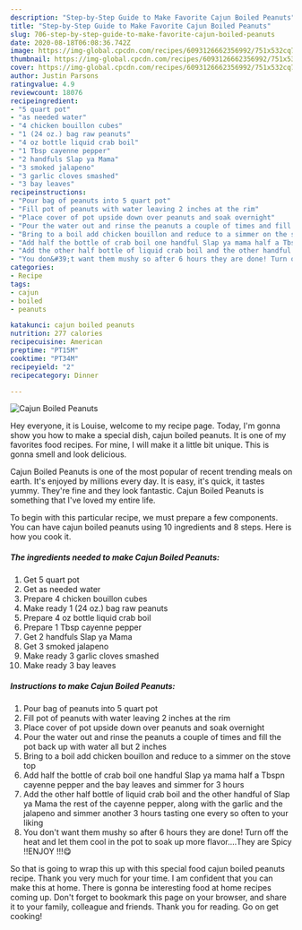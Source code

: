 ```yaml
---
description: "Step-by-Step Guide to Make Favorite Cajun Boiled Peanuts"
title: "Step-by-Step Guide to Make Favorite Cajun Boiled Peanuts"
slug: 706-step-by-step-guide-to-make-favorite-cajun-boiled-peanuts
date: 2020-08-18T06:08:36.742Z
image: https://img-global.cpcdn.com/recipes/6093126662356992/751x532cq70/cajun-boiled-peanuts-recipe-main-photo.jpg
thumbnail: https://img-global.cpcdn.com/recipes/6093126662356992/751x532cq70/cajun-boiled-peanuts-recipe-main-photo.jpg
cover: https://img-global.cpcdn.com/recipes/6093126662356992/751x532cq70/cajun-boiled-peanuts-recipe-main-photo.jpg
author: Justin Parsons
ratingvalue: 4.9
reviewcount: 18076
recipeingredient:
- "5 quart pot"
- "as needed water"
- "4 chicken bouillon cubes"
- "1 (24 oz.) bag raw peanuts"
- "4 oz bottle liquid crab boil"
- "1 Tbsp cayenne pepper"
- "2 handfuls Slap ya Mama"
- "3 smoked jalapeno"
- "3 garlic cloves smashed"
- "3 bay leaves"
recipeinstructions:
- "Pour bag of peanuts into 5 quart pot"
- "Fill pot of peanuts with water leaving 2 inches at the rim"
- "Place cover of pot upside down over peanuts and soak overnight"
- "Pour the water out and rinse the peanuts a couple of times and fill the pot back up with water all but 2 inches"
- "Bring to a boil add chicken bouillon and reduce to a simmer on the stove top"
- "Add half the bottle of crab boil one handful Slap ya mama half a Tbspn cayenne pepper and the bay leaves and simmer for 3 hours"
- "Add the other half bottle of liquid crab boil and the other handful of Slap ya Mama the rest of the cayenne pepper, along with the garlic and the jalapeno and simmer another 3 hours tasting one every so often to your liking"
- "You don&#39;t want them mushy so after 6 hours they are done! Turn off the heat and let them cool in the pot to soak up more flavor....They are Spicy !!ENJOY !!!😋"
categories:
- Recipe
tags:
- cajun
- boiled
- peanuts

katakunci: cajun boiled peanuts 
nutrition: 277 calories
recipecuisine: American
preptime: "PT15M"
cooktime: "PT34M"
recipeyield: "2"
recipecategory: Dinner

---
```



![Cajun Boiled Peanuts](https://img-global.cpcdn.com/recipes/6093126662356992/751x532cq70/cajun-boiled-peanuts-recipe-main-photo.jpg)

Hey everyone, it is Louise, welcome to my recipe page. Today, I'm gonna show you how to make a special dish, cajun boiled peanuts. It is one of my favorites food recipes. For mine, I will make it a little bit unique. This is gonna smell and look delicious.



Cajun Boiled Peanuts is one of the most popular of recent trending meals on earth. It's enjoyed by millions every day. It is easy, it's quick, it tastes yummy. They're fine and they look fantastic. Cajun Boiled Peanuts is something that I've loved my entire life.


To begin with this particular recipe, we must prepare a few components. You can have cajun boiled peanuts using 10 ingredients and 8 steps. Here is how you cook it.

<!--inarticleads1-->

##### The ingredients needed to make Cajun Boiled Peanuts:

1. Get 5 quart pot
1. Get as needed water
1. Prepare 4 chicken bouillon cubes
1. Make ready 1 (24 oz.) bag raw peanuts
1. Prepare 4 oz bottle liquid crab boil
1. Prepare 1 Tbsp cayenne pepper
1. Get 2 handfuls Slap ya Mama
1. Get 3 smoked jalapeno
1. Make ready 3 garlic cloves smashed
1. Make ready 3 bay leaves




<!--inarticleads2-->

##### Instructions to make Cajun Boiled Peanuts:

1. Pour bag of peanuts into 5 quart pot
1. Fill pot of peanuts with water leaving 2 inches at the rim
1. Place cover of pot upside down over peanuts and soak overnight
1. Pour the water out and rinse the peanuts a couple of times and fill the pot back up with water all but 2 inches
1. Bring to a boil add chicken bouillon and reduce to a simmer on the stove top
1. Add half the bottle of crab boil one handful Slap ya mama half a Tbspn cayenne pepper and the bay leaves and simmer for 3 hours
1. Add the other half bottle of liquid crab boil and the other handful of Slap ya Mama the rest of the cayenne pepper, along with the garlic and the jalapeno and simmer another 3 hours tasting one every so often to your liking
1. You don&#39;t want them mushy so after 6 hours they are done! Turn off the heat and let them cool in the pot to soak up more flavor....They are Spicy !!ENJOY !!!😋




So that is going to wrap this up with this special food cajun boiled peanuts recipe. Thank you very much for your time. I am confident that you can make this at home. There is gonna be interesting food at home recipes coming up. Don't forget to bookmark this page on your browser, and share it to your family, colleague and friends. Thank you for reading. Go on get cooking!
